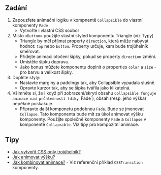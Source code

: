 ## Zadání

1. Zapouzřete animační logiku v kompnentě `Collapsible` do vlastní komponenty `Fade`
	- Vytvořte i vlastní CSS soubor
2. Místo `<Button>` použijte vlastní styled komponentu Triangle (viz Typy).
	- Triangle by měl příjmat property `direction`, která může nabývat hodnot: `top` nebo `bottom`. Property určuje, kam bude trojúhelník směřovat.
	- Přidejte animaci otočení šipky, pokud se property `direction` změní.
	- Umístěte šipku doprava.
	- Jako bonus můžete komponentu doplnit o properties `color` a `size` - pro barvu a velikost šipky.
3. Doplňte styly:
	- Nastavte marginy a paddingy tak, aby Collapsible vypadala slušně.
	- Opravte kurzor tak, aby se šipka tvářila jako klikatelná.
4. Všimněte si, že i když při zobrazení/skrytí obsahu `Collapsible funguje animace nad průhledností (díky `Fade`), obsah (resp. jeho výška) nepěkně poskakuje.
	- Připravte další komponetu podobnou `Fade`. Bude se jmenovat `Collapse`. Tato komponenta bude mít za úkol animovat výšku komponenty. Použijte společně komponenty `Fade` a `Collapse` v komponentě `Collapsible`. Viz tipy pro kompozitní animace.


## Tipy

- [Jak vytvořit CSS only trojúhelník?](https://www.w3schools.com/howto/tryit.asp?filename=tryhow_css_shapes_triangle-down)
- [Jak animovat výšku?](https://codepen.io/LFeh/pen/ICkwe)
- [Jak kombinovat animace?](https://reactcommunity.org/react-transition-group/css-transition) - Viz referenční příklad `CSSTransition` komponenty. 
